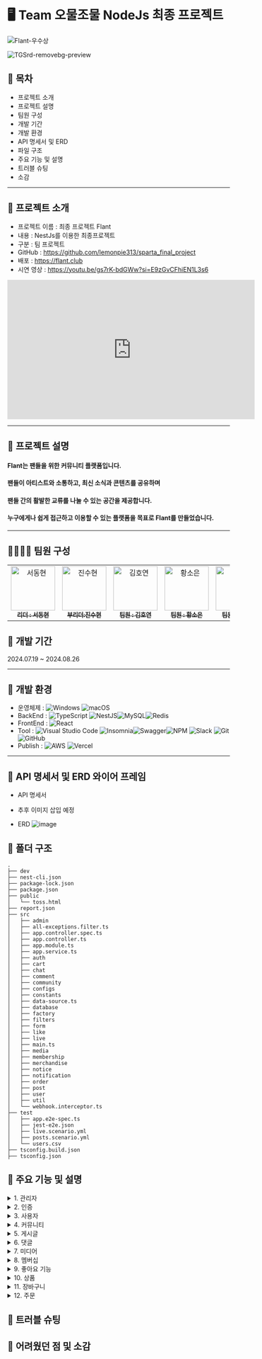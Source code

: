 # 🖥️ Team 오물조물 NodeJs 최종 프로젝트
![Flant-우수상](https://github.com/user-attachments/assets/47ad5fb1-a751-4d03-bcb6-9b5868357a58)

![TGSrd-removebg-preview](https://github.com/user-attachments/assets/a69e6e9a-2d34-4fca-b52f-e44a5a037626)

## 📌 목차

- 프로젝트 소개
- 프로젝트 설명
- 팀원 구성
- 개발 기간
- 개발 환경
- API 명세서 및 ERD
- 파일 구조
- 주요 기능 및 설명
- 트러블 슈팅
- 소감

---

## 📌 프로젝트 소개

- 프로젝트 이름 : 최종 프로젝트 Flant
- 내용 : NestJs를 이용한 최종프로젝트
- 구분 : 팀 프로젝트
- GitHub : https://github.com/lemonpie313/sparta_final_project
- 배포 : https://flant.club
- 시연 영상 : https://youtu.be/gs7rK-bdGWw?si=E9zGvCFhiEN1L3s6

<iframe width="560" height="315" src="https://www.youtube.com/embed/gs7rK-bdGWw?si=E9zGvCFhiEN1L3s6" title="YouTube video player" frameborder="0" allow="accelerometer; autoplay; clipboard-write; encrypted-media; gyroscope; picture-in-picture; web-share" referrerpolicy="strict-origin-when-cross-origin" allowfullscreen></iframe>

---

## 📌 프로젝트 설명

<h4>Flant는 팬들을 위한 커뮤니티 플랫폼입니다.</h4>
<h4>팬들이 아티스트와 소통하고, 최신 소식과 콘텐츠를 공유하며</h4>
<h4>팬들 간의 활발한 교류를 나눌 수 있는 공간을 제공합니다.</h4>
<h4>누구에게나 쉽게 접근하고 이용할 수 있는 플랫폼을 목표로 Flant를 만들었습니다.</h4>

---

## 👨‍👨‍👦‍👦 팀원 구성

<table>
  <tbody>
    <tr>
      <td align="center"><a href="https://github.com/lucetaseo"><img src="https://avatars.githubusercontent.com/u/101718150?v=4" width="100px;" alt="서동현"/><br /><sub><b> 리더 : 서동현 </b></sub></a><br /></td>
      <td align="center"><a href="https://github.com/lemonpie313"><img src="https://avatars.githubusercontent.com/u/156773875?v=4" width="100px;" alt="진수현"/><br /><sub><b> 부리더:진수현 </b></sub></a><br /></td>
      <td align="center"><a href="https://github.com/blueclorox"><img src="https://avatars.githubusercontent.com/u/165770132?v=4" width="100px;" alt="김호연"/><br /><sub><b> 팀원 : 김호연 </b></sub></a><br /></td>
      <td align="center"><a href="https://github.com/SooooMm"><img src="https://avatars.githubusercontent.com/u/67359937?v=4" width="100px;" alt="황소은"/><br /><sub><b> 팀원 : 황소은 </b></sub></a><br /></td>
      <td align="center"><a href="https://github.com/Wooooooni"><img src="https://avatars.githubusercontent.com/u/166608551?v=4" width="100px;" alt="이성운"/><br /><sub><b> 팀원 : 이성운 </b></sub></a><br /></td>
      <td align="center"><a href="https://github.com/minjun0702"><img src="https://avatars.githubusercontent.com/u/145142726?v=4" width="100px;" alt="이민준"/><br /><sub><b> 팀원 : 이민준 </b></sub></a><br /></td>
    </tr>
  </tbody>
</table>

## 📌 개발 기간

2024.07.19 ~ 2024.08.26

---

## 📌 개발 환경

- 운영체제 :
  ![Windows](https://img.shields.io/badge/Windows-0078D6?style=for-the-badge&logo=windows&logoColor=white)
  ![macOS](https://img.shields.io/badge/mac%20os-000000?style=for-the-badge&logo=macos&logoColor=F0F0F0)
- BackEnd : ![TypeScript](https://img.shields.io/badge/typescript-%23007ACC.svg?style=for-the-badge&logo=typescript&logoColor=white) ![NestJS](https://img.shields.io/badge/nestjs-%23E0234E.svg?style=for-the-badge&logo=nestjs&logoColor=white)![MySQL](https://img.shields.io/badge/mysql-4479A1.svg?style=for-the-badge&logo=mysql&logoColor=white)![Redis](https://img.shields.io/badge/redis-%23DD0031.svg?style=for-the-badge&logo=redis&logoColor=white)
- FrontEnd : ![React](https://img.shields.io/badge/react-%2320232a.svg?style=for-the-badge&logo=react&logoColor=%2361DAFB)
- Tool : ![Visual Studio Code](https://img.shields.io/badge/Visual%20Studio%20Code-0078d7.svg?style=for-the-badge&logo=visual-studio-code&logoColor=white) ![Insomnia](https://img.shields.io/badge/Insomnia-black?style=for-the-badge&logo=insomnia&logoColor=5849BE)![Swagger](https://img.shields.io/badge/-Swagger-%23Clojure?style=for-the-badge&logo=swagger&logoColor=white)![NPM](https://img.shields.io/badge/NPM-%23CB3837.svg?style=for-the-badge&logo=npm&logoColor=white) ![Slack](https://img.shields.io/badge/Slack-4A154B?style=for-the-badge&logo=slack&logoColor=white)
  ![Git](https://img.shields.io/badge/git-%23F05033.svg?style=for-the-badge&logo=git&logoColor=white)
  ![GitHub](https://img.shields.io/badge/github-%23121011.svg?style=for-the-badge&logo=github&logoColor=white)
- Publish : ![AWS](https://img.shields.io/badge/AWS-%23FF9900.svg?style=for-the-badge&logo=amazon-aws&logoColor=white) ![Vercel](https://img.shields.io/badge/vercel-%23000000.svg?style=for-the-badge&logo=vercel&logoColor=white)

---

## 📌 API 명세서 및 ERD 와이어 프레임

- API 명세서
- 추후 이미지 삽입 예정

- ERD
  ![image](https://github.com/user-attachments/assets/5420d622-974c-417f-8769-82eb9d8d0671)

## 📌 폴더 구조

```
.
├── dev
├── nest-cli.json
├── package-lock.json
├── package.json
├── public
│   └── toss.html
├── report.json
├── src
│   ├── admin
│   ├── all-exceptions.filter.ts
│   ├── app.controller.spec.ts
│   ├── app.controller.ts
│   ├── app.module.ts
│   ├── app.service.ts
│   ├── auth
│   ├── cart
│   ├── chat
│   ├── comment
│   ├── community
│   ├── configs
│   ├── constants
│   ├── data-source.ts
│   ├── database
│   ├── factory
│   ├── filters
│   ├── form
│   ├── like
│   ├── live
│   ├── main.ts
│   ├── media
│   ├── membership
│   ├── merchandise
│   ├── notice
│   ├── notification
│   ├── order
│   ├── post
│   ├── user
│   ├── util
│   └── webhook.interceptor.ts
├── test
│   ├── app.e2e-spec.ts
│   ├── jest-e2e.json
│   ├── live.scenario.yml
│   ├── posts.scenario.yml
│   └── users.csv
├── tsconfig.build.json
├── tsconfig.json
```

## 📌 주요 기능 및 설명

 <details><summary>1. 관리자

</summary>

- 아티스트 생성 / 삭제

- 매니저 생성 / 삭제
</details>

<details><summary>2. 인증

</summary>

- 회원가입

- 로그인

- 로그아웃

</details>

<details><summary>3. 사용자
</summary>

- 내 정보 조회

- 패스워드 확인

- 내 정보 수정

- 회원 탈퇴

</details>
<details><summary>4. 커뮤니티
</summary>

- 커뮤니티 생성

- 커뮤니티 전체 및 상세 조회

- 커뮤니티 수정

- 커뮤니티 삭제

- 커뮤니티 가입

- 내가 가입한 커뮤니티 조회

- 로고 및 커버 이미지 수정
</details>
<details><summary>5. 게시글
</summary>

- 게시글 생성

- 게시글 전체 및 상세 조회

- 게시글 수정

- 게시글 삭제

- 게시글 좋아요 확인
</details>
<details><summary>6. 댓글
</summary>

- 댓글 생성

- 댓글 전체 및 상세 조회

- 댓글 수정

- 댓글 삭제
</details>
</details>
<details><summary>7. 미디어
</summary>

- 미디어 생성

- 미디어 전체 및 상세 조회

- 미디어 수정

- 미디어 삭제

- 썸네일 이미지 수정
</details>
</details>
<details><summary>8. 멤버십
</summary>

- 멤버십 가입
</details>
</details>
<details><summary>9. 좋아요 기능
</summary>

- 커뮤니티 좋아요

- 댓글 좋아요

- 좋아요 개수 조회
</details>
</details>
<details><summary>10. 상품
</summary>

- 상품 생성

- 상품 전체 및 상세 조회

- 상품 수정

- 상품 삭제
</details>
</details>
</details>
<details><summary>11. 장바구니
</summary>

- 카트 생성

- 카트 전체 조회

- 카트아이템 삭제

- 상품 수량 수정
</details>
</details>
</details>
<details><summary>12. 주문
</summary>

- 주문 생성

- 주문 전체 및 상세 조회
</details>


## 📌 트러블 슈팅

## 📌 어려웠던 점 및 소감
